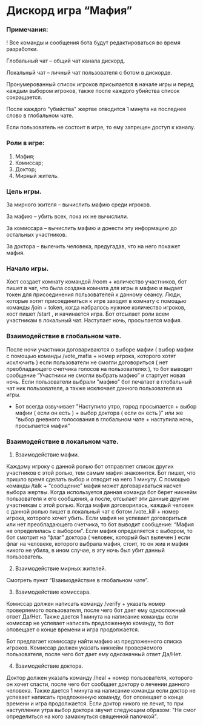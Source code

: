 # Дискорд игра “Мафия”

### Примечания:

! Все команды и сообщения бота будут редактироваться во время разработки.

Глобальный чат – общий чат канала дискорд.

Локальный чат – личный чат пользователя с ботом в дискорде.

Пронумерованный список игроков присылается в начале игры и перед каждым выбором игроков, также после каждого убийства список сокращается.

После каждого "убийства" жертве отводится 1 минута на последнее слово в глобальном чате.

Если пользователь не состоит в игре, то ему запрещен доступ к каналу.

### Роли в игре:

1) Мафия;
2) Комиссар;
3) Доктор;
4) Мирный житель.

### Цель игры.

За мирного жителя – вычислить мафию среди игроков.

За мафию – убить всех, пока их не вычислили.

За комиcсара – вычислить мафию и донести эту информацию до остальных участников.

За доктора – вылечить человека, предугадав, что на него покажет мафия.

### Начало игры.

Хост создает комнату командой /room + количество участников, бот пишет в чат, что была создана комната для игры в мафию и выдает токен для присоединения пользователей к данному сеансу. Люди, которые хотят присоединиться к игре заходят в комнату с помощью команды /join + token, когда набралось нужное количество игроков, хост пишет /start , и начинается игра. Бот отсылает роли всем участникам в локальный чат. Наступает ночь, просыпается мафия. 

### Взаимодействие в глобальном чате.

После ночи участники договариваются о выборе мафии ( выбор мафии с помощью команды /vote_mafia + номер игрока, которого хотят исключить ) если пользователи не смогли договориться ( нет преобладающего счетчика голосов на пользователях ), то бот выводит сообщение “Участники не смогли выбрать мафию” и стартует новая ночь. Если пользователи выбрали "мафию" бот печатает в глобальный чат ник пользователя, а также исключает данного пользователя из игры.

* Бот всегда озвучивает "Наступило утро, город просыпается + выбор мафии ( если он есть ) + выбор доктора ( если он есть )" или же "выбор дневного голосования в глобальном чате + наступила ночь, просыпается мафия"

### Взаимодействие в локальном чате.

1) Взаимодействие мафии.

Каждому игроку с данной ролью бот отправляет список других участников с этой ролью, тем самым мафия знакомится. Бот пишет, что пришло время сделать выбор и отводит на него 1 минуту. C помощью команды /talk + “сообщение” мафия может договариваться насчет выбора жертвы. Когда используется данная команда бот берет никнейм пользователя и его сообщения, а после, отсылает эти данные другим участникам с этой ролью. Когда мафия договорилась, каждый человек с данной ролью пишет в локальный чат с ботом /vote_kill + номер игрока, которого хочет убить. Если мафия не успевает договориться или нет преобладающего счетчика, то бот выводит сообщение: “Мафия не определилась с выбором”. Если мафия определяется с выбором, то бот смотрит на “флаг” доктора ( человек, который был вылечен ) если флаг на человеке, которого выбрала мафия, стоит, то он жив и мафия никого не убила, в ином случае, в эту ночь был убит данный пользователь.

2) Взаимодействие мирных жителей.

Смотреть пункт “Взаимодействие в глобальном чате”.

3) Взаимодействие комиссара.

Комиссар должен написать команду /verify + указать номер проверяемого пользователя, после чего бот дает ему односложный ответ Да/Нет. Также дается 1 минута на написание команды если комиссар не успевает написать предложенную команду, то бот оповещает о конце времени и игра продолжается.

Бот предлагает комиссару найти мафию из предложенного списка игроков. Комиссар должен указать никнейм проверяемого пользователя, после чего бот дает ему однозначный ответ Да/Нет.

4) Взаимодействие доктора.

Доктор должен указать команду /heal + номер пользователя, которого он хочет спасти, после чего бот сообщает доктору о лечении данного человека. Также дается 1 минута на написание команды если доктор не успевает написать предложенную команду, бот оповещает о конце времени и игра продолжается. Если доктор никого не лечит, то при наступлении утра выбор доктора звучит следующим образом: "Не смог определиться на кого замахнуться священной палочкой".


